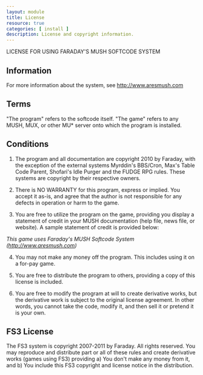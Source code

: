 ```yaml
---
layout: module
title: License
resource: true
categories: [ install ]
description: License and copyright information.
---
```


LICENSE FOR USING FARADAY'S MUSH SOFTCODE SYSTEM

Information
----
For more information about the system, see http://www.aresmush.com

Terms
----
"The program" refers to the softcode itself.
"The game" refers to any MUSH, MUX, or other MU* server onto which the program is installed.

Conditions
----

1) The program and all documentation are copyright 2010 by Faraday, with the exception of the external systems Myrddin's BBS/Cron, Max's Table Code Parent, Shofari's Idle Purger and the FUDGE RPG rules.  These systems are copyright by their respective owners.

2) There is NO WARRANTY for this program, express or implied.  You accept it as-is, and agree that the author is not responsible for any defects in operation or harm to the game.

3) You are free to utilize the program on the game, providing you display a statement of credit in your MUSH documentation (help file, news file, or website).  A sample statement of credit is provided below:

*This game uses Faraday's MUSH Softcode System (http://www.aresmush.com)*

4) You may not make any money off the program.  This includes using it on a for-pay game.

5) You are free to distribute the program to others, providing a copy of this license is included.

6) You are free to modify the program at will to create derivative works, but the derivative work is subject to the original license agreement.  In other words, you cannot take the code, modify it, and then sell it or pretend it is your own.

FS3 License
----
The FS3 system is copyright 2007-2011 by Faraday. All rights reserved. You may reproduce and distribute part or all of these rules and create derivative works (games using FS3) providing a) You don't make any money from it, and b) You include this FS3 copyright and license notice in the distribution.